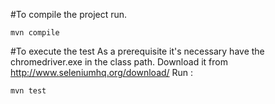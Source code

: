 #To compile the project run. 
```
mvn compile
```

#To execute the test
As a prerequisite it's necessary have the chromedriver.exe in the class path.
Download it from http://www.seleniumhq.org/download/
Run :
```
mvn test
```
